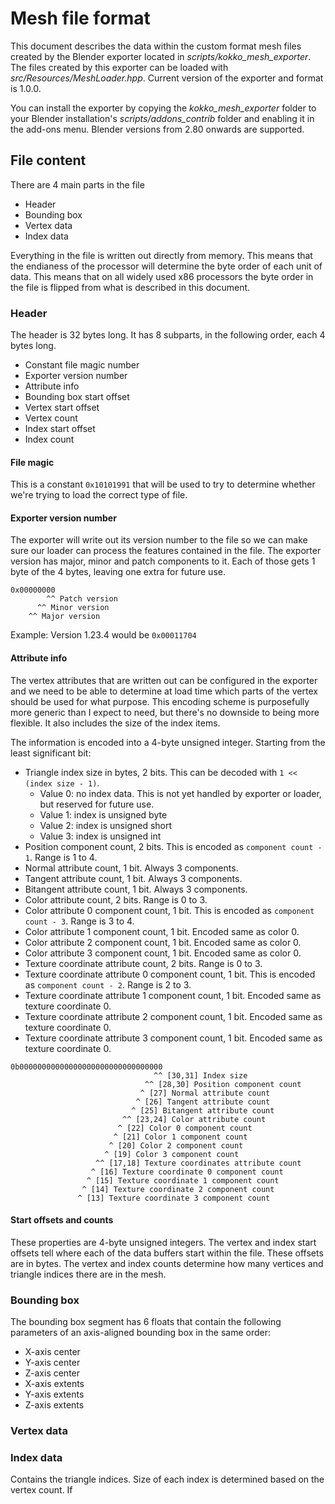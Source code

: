 # Mesh file format
This document describes the data within the custom format mesh files created by the Blender exporter located in *scripts/kokko_mesh_exporter*. The files created by this exporter can be loaded with *src/Resources/MeshLoader.hpp*. Current version of the exporter and format is 1.0.0.

You can install the exporter by copying the *kokko_mesh_exporter* folder to your Blender installation's *scripts/addons_contrib* folder and enabling it in the add-ons menu. Blender versions from 2.80 onwards are supported.

## File content
There are 4 main parts in the file
- Header
- Bounding box
- Vertex data
- Index data

Everything in the file is written out directly from memory. This means that the endianess of the processor will determine the byte order of each unit of data. This means that on all widely used x86 processors the byte order in the file is flipped from what is described in this document.

### Header
The header is 32 bytes long. It has 8 subparts, in the following order, each 4 bytes long.
- Constant file magic number
- Exporter version number
- Attribute info
- Bounding box start offset
- Vertex start offset
- Vertex count
- Index start offset
- Index count

#### File magic
This is a constant `0x10101991` that will be used to try to determine whether we're trying to load the correct type of file.

#### Exporter version number
The exporter will write out its version number to the file so we can make sure our loader can process the features contained in the file. The exporter version has major, minor and patch components to it. Each of those gets 1 byte of the 4 bytes, leaving one extra for future use.

```
0x00000000
        ^^ Patch version
      ^^ Minor version
	^^ Major version
```

Example: Version 1.23.4 would be `0x00011704`

#### Attribute info
The vertex attributes that are written out can be configured in the exporter and we need to be able to determine at load time which parts of the vertex should be used for what purpose. This encoding scheme is purposefully more generic than I expect to need, but there's no downside to being more flexible. It also includes the size of the index items.

The information is encoded into a 4-byte unsigned integer. Starting from the least significant bit:
- Triangle index size in bytes, 2 bits. This can be decoded with `1 << (index size - 1)`.
  - Value 0: no index data. This is not yet handled by exporter or loader, but reserved for future use.
  - Value 1: index is unsigned byte
  - Value 2: index is unsigned short
  - Value 3: index is unsigned int
- Position component count, 2 bits. This is encoded as `component count - 1`. Range is 1 to 4.
- Normal attribute count, 1 bit. Always 3 components.
- Tangent attribute count, 1 bit. Always 3 components.
- Bitangent attribute count, 1 bit. Always 3 components.
- Color attribute count, 2 bits. Range is 0 to 3.
- Color attribute 0 component count, 1 bit. This is encoded as `component count - 3`. Range is 3 to 4.
- Color attribute 1 component count, 1 bit. Encoded same as color 0.
- Color attribute 2 component count, 1 bit. Encoded same as color 0.
- Color attribute 3 component count, 1 bit. Encoded same as color 0.
- Texture coordinate attribute count, 2 bits. Range is 0 to 3.
- Texture coordinate attribute 0 component count, 1 bit. This is encoded as `component count - 2`. Range is 2 to 3.
- Texture coordinate attribute 1 component count, 1 bit. Encoded same as texture coordinate 0.
- Texture coordinate attribute 2 component count, 1 bit. Encoded same as texture coordinate 0.
- Texture coordinate attribute 3 component count, 1 bit. Encoded same as texture coordinate 0.

```
0b00000000000000000000000000000000
                                ^^ [30,31] Index size
                              ^^ [28,30] Position component count
                             ^ [27] Normal attribute count
                            ^ [26] Tangent attribute count
                           ^ [25] Bitangent attribute count
                         ^^ [23,24] Color attribute count
                        ^ [22] Color 0 component count
                       ^ [21] Color 1 component count
                      ^ [20] Color 2 component count
                     ^ [19] Color 3 component count
                   ^^ [17,18] Texture coordinates attribute count
                  ^ [16] Texture coordinate 0 component count
                 ^ [15] Texture coordinate 1 component count
                ^ [14] Texture coordinate 2 component count
               ^ [13] Texture coordinate 3 component count
```

#### Start offsets and counts
These properties are 4-byte unsigned integers. The vertex and index start offsets tell where each of the data buffers start within the file. These offsets are in bytes. The vertex and index counts determine how many vertices and triangle indices there are in the mesh.

### Bounding box
The bounding box segment has 6 floats that contain the following parameters of an axis-aligned bounding box in the same order:
- X-axis center
- Y-axis center
- Z-axis center
- X-axis extents
- Y-axis extents
- Z-axis extents

### Vertex data

### Index data
Contains the triangle indices. Size of each index is determined based on the vertex count. If 